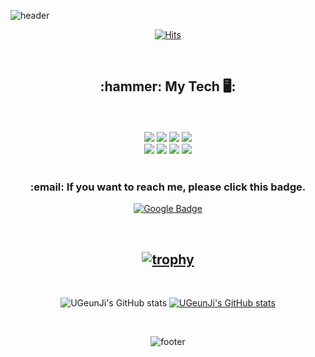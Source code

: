 ![header](https://capsule-render.vercel.app/api?type=waving&color=gradient&height=330&section=header&text=UGeunJi&fontSize=75&fontColor=F5F5DC)<br>

<!DOCTYPE html>
<html lang = "en">
<head>
    <div align = "center">
        
[![Hits](https://hits.seeyoufarm.com/api/count/incr/badge.svg?url=https%3A%2F%2Fgithub.com%2FUGeunJi%2Fhit-counter&count_bg=%235EB6C8&title_bg=%23E3CBCB&icon=&icon_color=%23ACE6E6&title=hits&edge_flat=false)](https://hits.seeyoufarm.com)
        
<br>
        
        
<h2>:hammer: My Tech 🖥️: </h2><br><br>
<a href="https://www.mysql.com/" target="_blank"><img src="https://img.shields.io/badge/MySQL-7B68EE?style=flat&logo=MySQL&logoColor=black"/></a>
<a href="https://www.python.org/" target="_blank"><img src="https://img.shields.io/badge/Python-0000FF?style=flat&logo=Python&logoColor=white"/></a>
<a href="https://opencv.org/" target="_blank"><img src="https://img.shields.io/badge/OpenCV-FFEBCD?style=flat&logo=OpenCV&logoColor=black"/></a>
<a href="https://en.cppreference.com/" target="_blank"><img src="https://img.shields.io/badge/C-98FB98?style=flat&logo=C&logoColor=blue"/></a><br>
<a href="https://developer.mozilla.org/ko/docs/Learn/HTML/Introduction_to_HTML/Getting_started" target="_blank"><img src="https://img.shields.io/badge/HTML5-E34F26?style=flat&logo=HTML5&logoColor=black"/></a> 
<a href="https://developer.mozilla.org/ko/docs/Learn/Getting_started_with_the_web/CSS_basics" target="_blank"><img src="https://img.shields.io/badge/CSS3-1572B6?style=flat&logo=CSS3&logoColor=black"/></a> 
<a href="https://developer.mozilla.org/ko/docs/Web/JavaScript" target="_blank"><img src="https://img.shields.io/badge/JavaScript-F7DF1E?style=flat&logo=JavaScript&logoColor=blueviolet"/></a>  
<a href="https://streamlit.io/" target="_blank"><img src="https://img.shields.io/badge/Streamlit-FF4B4B?style=flat&logo=Streamlit&logoColor=yellow"/></a>  

<br>
        

 
<br>        
<h3>:email: If you want to reach me, please click this badge.</h3>
        
[![Google Badge](https://img.shields.io/badge/Google-D14836?style=flat&logo=google&logoColor=white)](mailto:ajtwlsdnrms@gmail.com)

<br>
        
[![trophy](https://github-profile-trophy.vercel.app/?username=UGeunJi&theme=algolia)](https://github.com/ryo-ma/github-profile-trophy)
---        
<br>
        
![UGeunJi's GitHub stats](https://github-readme-stats.vercel.app/api?username=UGeunJi&show_icons=true&theme=gruvbox_light )
[![UGeunJi's GitHub stats](https://github-readme-stats.vercel.app/api/top-langs/?username=UGeunJi&custom_title=My&nbsp;Language&hide=jupyter%20notebook&layout=compact&theme=gruvbox_light&show_icons=true)](https://github.com/UGeunJi/github-readme-stats)

<br>

![footer](https://capsule-render.vercel.app/api?type=waving&color=gradient&height=170&section=footer&text=AI_Researcher&fontSize=30&fontColor=FFDAB9)
   </div>
</head>
</html>

<!-- [![Solved.ac Profile](http://mazassumnida.wtf/api/v2/generate_badge?boj=UGeunJi)](https://solved.ac/UGeunJi/) -->
<!-- ![mazandi profile](http://mazandi.herokuapp.com/api?handle=UGeunJi&theme=cold) -->
